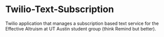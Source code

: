 # Twilio-Text-Subscription
Twilio application that manages a subscription based text service for the Effective Altruism at UT Austin student group (think Remind but better).
